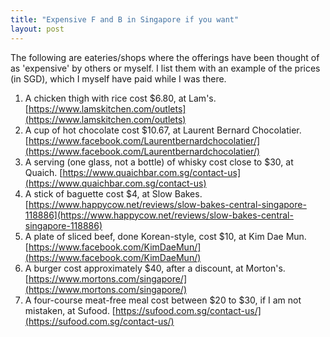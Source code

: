 ```yaml
---
title: "Expensive F and B in Singapore if you want"
layout: post
---
```


The following are eateries/shops where the offerings have been thought of as
'expensive' by others or myself. I list them with an example of the prices (in
SGD),
which I myself have paid while I was there.

1. A chicken thigh with rice cost $6.80, at Lam's. 
[https://www.lamskitchen.com/outlets](https://www.lamskitchen.com/outlets)
1. A cup of hot chocolate cost $10.67, at Laurent Bernard Chocolatier.
[https://www.facebook.com/Laurentbernardchocolatier/](https://www.facebook.com/Laurentbernardchocolatier/)
1. A serving (one glass, not a bottle) of whisky cost close to $30, at 
Quaich. [https://www.quaichbar.com.sg/contact-us](https://www.quaichbar.com.sg/contact-us)
1. A stick of baguette cost $4, at Slow Bakes.
[https://www.happycow.net/reviews/slow-bakes-central-singapore-118886](https://www.happycow.net/reviews/slow-bakes-central-singapore-118886)
1. A plate of sliced beef, done Korean-style, cost $10, at Kim Dae Mun.
[https://www.facebook.com/KimDaeMun/](https://www.facebook.com/KimDaeMun/)
1. A burger cost approximately $40, after a discount, at Morton's.
[https://www.mortons.com/singapore/](https://www.mortons.com/singapore/)
1. A four-course meat-free meal cost between $20 to $30, if I am not mistaken,
at Sufood. [https://sufood.com.sg/contact-us/](https://sufood.com.sg/contact-us/)

